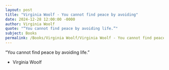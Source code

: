 ```yaml
---
layout: post
title: "Virginia Woolf - You cannot find peace by avoiding"
date: 2024-12-28 12:00:00 -0000
author: Virginia Woolf
quote: "“You cannot find peace by avoiding life.”"
subject: Books
permalink: /Books/Virginia Woolf/Virginia Woolf - You cannot find peace by avoiding
---
```


“You cannot find peace by avoiding life.”

- Virginia Woolf
